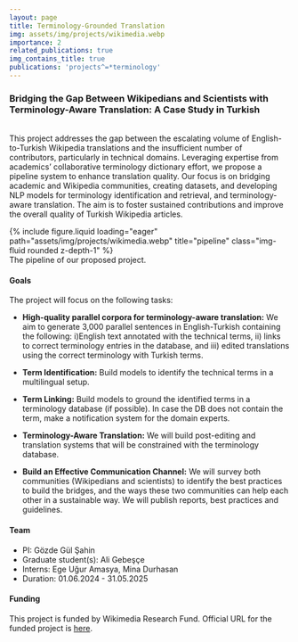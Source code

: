 ```yaml
---
layout: page
title: Terminology-Grounded Translation
img: assets/img/projects/wikimedia.webp
importance: 2
related_publications: true
img_contains_title: true
publications: 'projects^=*terminology'
---
```


### Bridging the Gap Between Wikipedians and Scientists with Terminology-Aware Translation: A Case Study in Turkish 

<br> This project addresses the gap between the escalating volume of English-to-Turkish Wikipedia translations and the insufficient number of contributors, particularly in technical domains. Leveraging expertise from academics’ collaborative terminology dictionary effort, we propose a pipeline system to enhance translation quality. Our focus is on bridging academic and Wikipedia communities, creating datasets, and developing NLP models for terminology identification and retrieval, and terminology-aware translation. The aim is to foster sustained contributions and improve the overall quality of Turkish Wikipedia articles.

<div class="row">
    <div class="col-sm mt-3 mt-md-0">
        {% include figure.liquid loading="eager" path="assets/img/projects/wikimedia.webp" title="pipeline" class="img-fluid rounded z-depth-1" %}
    </div>
</div>
<div class="caption">
    The pipeline of our proposed project.
</div>

#### Goals

The project will focus on the following tasks:

- **High-quality parallel corpora for terminology-aware translation:** We aim to generate 3,000 parallel sentences in English-Turkish containing the following: i)English text annotated with the technical terms, ii) links to correct terminology entries in the database, and iii) edited translations using the correct terminology with Turkish terms. 

- **Term Identification:** Build models to identify the technical terms in a multilingual setup.

- **Term Linking:** Build models to ground the identified terms in a terminology database (if possible). In case the DB does not contain the term, make a notification system for the domain experts.  

- **Terminology-Aware Translation:** We will build post-editing and translation systems that will be constrained with the terminology database. 

- **Build an Effective Communication Channel:** We will survey both communities (Wikipedians and scientists) to identify the best practices to build the bridges, and the ways these two communities can help each other in a sustainable way. We will publish reports, best practices and guidelines. 

#### Team

 - PI: Gözde Gül Şahin
 - Graduate student(s): Ali Gebeşçe
 - Interns: Ege Uğur Amasya, Mina Durhasan
 - Duration: 01.06.2024 - 31.05.2025

#### Funding
This project is funded by Wikimedia Research Fund. Official URL for the funded project is [here](https://meta.wikimedia.org/wiki/Grants:Programs/Wikimedia_Research_Fund/Bridging_the_Gap_Between_Wikipedians_and_Scientists_with_Terminology-Aware_Translation:_A_Case_Study_in_Turkish).